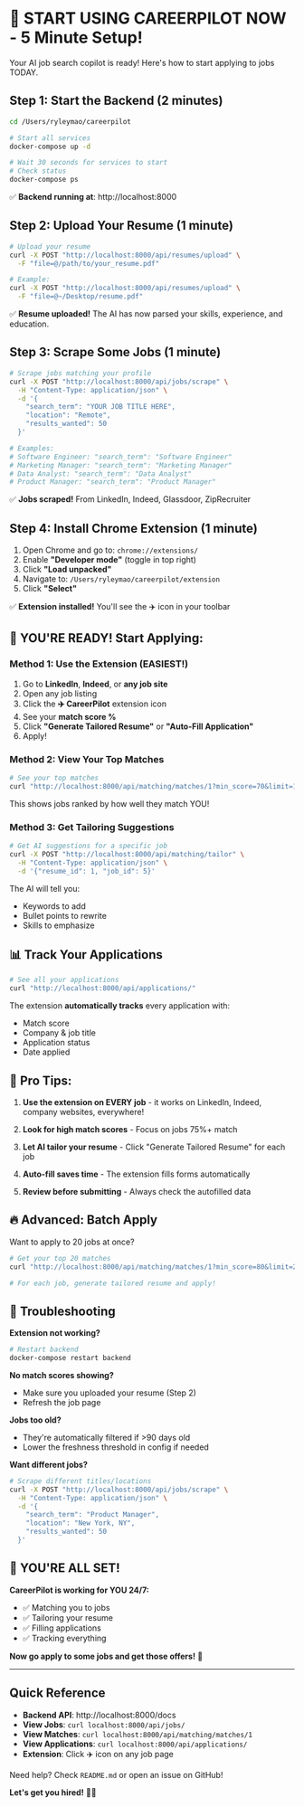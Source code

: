 # 🚀 START USING CAREERPILOT NOW - 5 Minute Setup!

Your AI job search copilot is ready! Here's how to start applying to jobs TODAY.

## Step 1: Start the Backend (2 minutes)

```bash
cd /Users/ryleymao/careerpilot

# Start all services
docker-compose up -d

# Wait 30 seconds for services to start
# Check status
docker-compose ps
```

✅ **Backend running at**: http://localhost:8000

## Step 2: Upload Your Resume (1 minute)

```bash
# Upload your resume
curl -X POST "http://localhost:8000/api/resumes/upload" \
  -F "file=@/path/to/your_resume.pdf"

# Example:
curl -X POST "http://localhost:8000/api/resumes/upload" \
  -F "file=@~/Desktop/resume.pdf"
```

✅ **Resume uploaded!** The AI has now parsed your skills, experience, and education.

## Step 3: Scrape Some Jobs (1 minute)

```bash
# Scrape jobs matching your profile
curl -X POST "http://localhost:8000/api/jobs/scrape" \
  -H "Content-Type: application/json" \
  -d '{
    "search_term": "YOUR JOB TITLE HERE",
    "location": "Remote",
    "results_wanted": 50
  }'

# Examples:
# Software Engineer: "search_term": "Software Engineer"
# Marketing Manager: "search_term": "Marketing Manager"
# Data Analyst: "search_term": "Data Analyst"
# Product Manager: "search_term": "Product Manager"
```

✅ **Jobs scraped!** From LinkedIn, Indeed, Glassdoor, ZipRecruiter

## Step 4: Install Chrome Extension (1 minute)

1. Open Chrome and go to: `chrome://extensions/`
2. Enable **"Developer mode"** (toggle in top right)
3. Click **"Load unpacked"**
4. Navigate to: `/Users/ryleymao/careerpilot/extension`
5. Click **"Select"**

✅ **Extension installed!** You'll see the ✈️ icon in your toolbar

## 🎉 YOU'RE READY! Start Applying:

### Method 1: Use the Extension (EASIEST!)

1. Go to **LinkedIn**, **Indeed**, or **any job site**
2. Open any job listing
3. Click the **✈️ CareerPilot** extension icon
4. See your **match score %**
5. Click **"Generate Tailored Resume"** or **"Auto-Fill Application"**
6. Apply!

### Method 2: View Your Top Matches

```bash
# See your top matches
curl "http://localhost:8000/api/matching/matches/1?min_score=70&limit=10"
```

This shows jobs ranked by how well they match YOU!

### Method 3: Get Tailoring Suggestions

```bash
# Get AI suggestions for a specific job
curl -X POST "http://localhost:8000/api/matching/tailor" \
  -H "Content-Type: application/json" \
  -d '{"resume_id": 1, "job_id": 5}'
```

The AI will tell you:
- Keywords to add
- Bullet points to rewrite
- Skills to emphasize

## 📊 Track Your Applications

```bash
# See all your applications
curl "http://localhost:8000/api/applications/"
```

The extension **automatically tracks** every application with:
- Match score
- Company & job title
- Application status
- Date applied

## 🎯 Pro Tips:

1. **Use the extension on EVERY job** - it works on LinkedIn, Indeed, company websites, everywhere!

2. **Look for high match scores** - Focus on jobs 75%+ match

3. **Let AI tailor your resume** - Click "Generate Tailored Resume" for each job

4. **Auto-fill saves time** - The extension fills forms automatically

5. **Review before submitting** - Always check the autofilled data

## 🔥 Advanced: Batch Apply

Want to apply to 20 jobs at once?

```bash
# Get your top 20 matches
curl "http://localhost:8000/api/matching/matches/1?min_score=80&limit=20"

# For each job, generate tailored resume and apply!
```

## 🐛 Troubleshooting

**Extension not working?**
```bash
# Restart backend
docker-compose restart backend
```

**No match scores showing?**
- Make sure you uploaded your resume (Step 2)
- Refresh the job page

**Jobs too old?**
- They're automatically filtered if >90 days old
- Lower the freshness threshold in config if needed

**Want different jobs?**
```bash
# Scrape different titles/locations
curl -X POST "http://localhost:8000/api/jobs/scrape" \
  -H "Content-Type: application/json" \
  -d '{
    "search_term": "Product Manager",
    "location": "New York, NY",
    "results_wanted": 50
  }'
```

## 🎊 YOU'RE ALL SET!

**CareerPilot is working for YOU 24/7:**
- ✅ Matching you to jobs
- ✅ Tailoring your resume
- ✅ Filling applications
- ✅ Tracking everything

**Now go apply to some jobs and get those offers!** 🚀

---

## Quick Reference

- **Backend API**: http://localhost:8000/docs
- **View Jobs**: `curl localhost:8000/api/jobs/`
- **View Matches**: `curl localhost:8000/api/matching/matches/1`
- **View Applications**: `curl localhost:8000/api/applications/`
- **Extension**: Click ✈️ icon on any job page

Need help? Check `README.md` or open an issue on GitHub!

**Let's get you hired!** 💼✨
